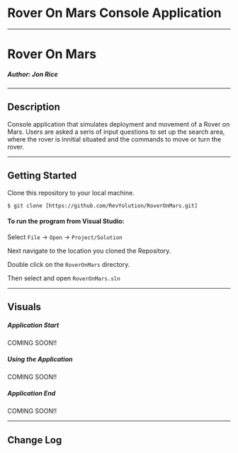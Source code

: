 # Rover On Mars Console Application
------------------------------

# Rover On Mars
##### *Author: Jon Rice*

------------------------------

## Description
Console application that simulates deployment and movement of a Rover on Mars. Users are asked a seris of input questions to set up the search area, where the rover is innitial situated and the commands to move or turn the rover. 

------------------------------

## Getting Started
Clone this repository to your local machine.
```
$ git clone [https://github.com/RevYolution/RoverOnMars.git]
```
#### To run the program from Visual Studio:
Select ```File``` -> ```Open``` -> ```Project/Solution```

Next navigate to the location you cloned the Repository.

Double click on the ```RoverOnMars``` directory.

Then select and open ```RoverOnMars.sln```

------------------------------

## Visuals

##### Application Start
COMING SOON!!
##### Using the Application
COMING SOON!!
##### Application End
COMING SOON!!

------------------------------

## Change Log
